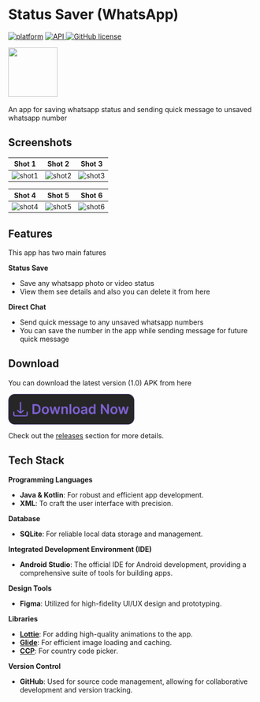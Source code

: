 # Status Saver (WhatsApp)
<p align="start"> <a href="https://www.android.com"><img src="https://img.shields.io/badge/platform-Android-yellow.svg" alt="platform"/></a>
 <a href="https://android-arsenal.com/api?level=21"><img src="https://img.shields.io/badge/API-24%2B-brightgreen.svg?style=flat" alt="API"/> <a href="https://github.com/MugdhaRahman/Status-Saver/blob/master/LICENSE"><img src="https://img.shields.io/github/license/ahmmedrejowan/DeviceInfo" alt="GitHub license"/></a> </p>

  <img src="https://github.com/MugdhaRahman/Status-Saver/assets/113788414/1aea65ba-f042-4724-a7dc-434853b0127d" width = "100" height = "100" align="start"/>

An app for saving whatsapp status and sending quick message to unsaved<br>
whatsapp number


## Screenshots

|Shot 1|Shot 2|Shot 3|
|---|---|---|
| ![shot1](https://github.com/MugdhaRahman/Status-Saver/assets/113788414/2d1db32e-1b48-4dbe-a0fc-1553f7f96346) | ![shot2](https://github.com/MugdhaRahman/Status-Saver/assets/113788414/d17609ae-f8cd-435d-9045-6a3dff70ec27) | ![shot3](https://github.com/MugdhaRahman/Status-Saver/assets/113788414/f4f5d594-f73d-448a-9381-03e897d1c007)

|Shot 4|Shot 5|Shot 6|
|---|---|---|
| ![shot4](https://github.com/MugdhaRahman/Status-Saver/assets/113788414/6d216214-6ba2-41f2-a8f4-2c7c650d27d1) | ![shot5](https://github.com/MugdhaRahman/Status-Saver/assets/113788414/e6f44961-69f3-4cca-818c-ab0ed8fe0161) | ![shot6](https://github.com/MugdhaRahman/Status-Saver/assets/113788414/bf084806-d343-4a5b-9e2d-b819ce5dd814) | 


## Features
This app has two main fatures

**Status Save**
- Save any whatsapp photo or video status
- View them see details and also you can delete it from here

**Direct Chat**
- Send quick message to any unsaved whatsapp numbers
- You can save the number in the app while sending message for future quick message

## Download

You can download the latest version (1.0) APK from here

<a href="https://github.com/MugdhaRahman/Status-Saver/releases/download/1.0.0/Status.saver.apk">
<img src="https://raw.githubusercontent.com/ahmmedrejowan/DeviceInfo/master/files/download.png" width="256px" align="center"/>
</a>

<br>

Check out the [releases](https://github.com/MugdhaRahman/Status-Saver/releases) section for more details.

## Tech Stack
<p><strong>Programming Languages</strong></p>
<ul>
<li><strong>Java &amp; Kotlin</strong>: For robust and efficient app development.</li>
<li><strong>XML</strong>: To craft the user interface with precision.</li>
</ul>
<p><strong>Database</strong></p>
<ul>
<li><strong>SQLite</strong>: For reliable local data storage and management.</li>
</ul>
<p><strong>Integrated Development Environment (IDE)</strong></p>
<ul>
<li><strong>Android Studio</strong>: The official IDE for Android development, providing a comprehensive suite of tools for building apps.</li>
</ul>
<p><strong>Design Tools</strong></p>
<ul>
<li><strong>Figma</strong>: Utilized for high-fidelity UI/UX design and prototyping.</li>
</ul>
<p><strong>Libraries</strong></p>
<ul>
<li><strong><a href="https://github.com/airbnb/lottie-android" target="_blank" rel="noopener noreferrer">Lottie</a></strong>: For adding high-quality animations to the app.</li>
<li><strong><a href="https://github.com/bumptech/glide" target="_new">Glide</a></strong>: For efficient image loading and caching.</li>
 <li><strong><a href="https://github.com/hbb20/CountryCodePickerProject" target="_new">CCP</a></strong>: For country code picker.</li>

</ul>
<p><strong>Version Control</strong></p>
<ul>
<li><strong>GitHub</strong>: Used for source code management, allowing for collaborative development and version tracking.</li>
</ul>


